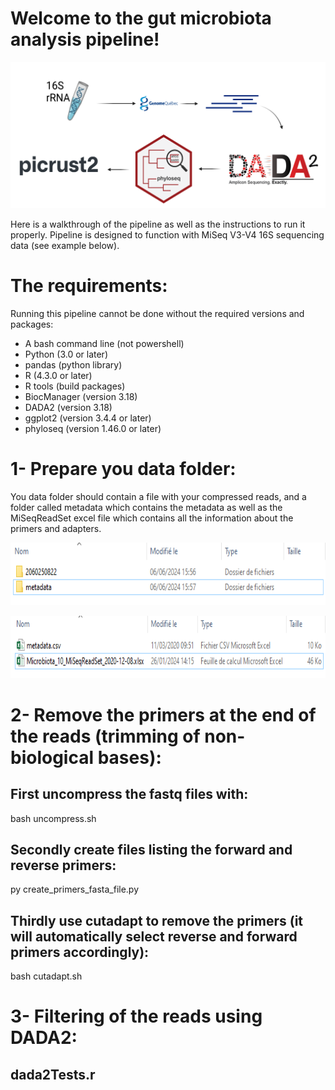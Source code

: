 # Welcome to the gut microbiota analysis pipeline!
<p align="center">
  <img src="https://github.com/bioth/gut-microbiota-iron/blob/main/pipeline/photos/pipeline.png?raw=true"/>
</p>

Here is a walkthrough of the pipeline as well as the instructions to run it properly. Pipeline is designed to function with MiSeq V3-V4 16S sequencing data (see example below).

# The requirements:
Running this pipeline cannot be done without the required versions and packages:

- A bash command line (not powershell)
- Python (3.0 or later)
- pandas (python library)
- R (4.3.0 or later)
- R tools (build packages)
- BiocManager (version 3.18)
- DADA2 (version 3.18)
- ggplot2 (version 3.4.4 or later)
- phyloseq (version 1.46.0 or later)

# 1- Prepare you data folder:
You data folder should contain a file with your compressed reads, and a folder called metadata which contains the metadata as well as the MiSeqReadSet excel file which contains all the information about the primers and adapters.

<p align="center">
  <img src="https://github.com/bioth/gut-microbiota-iron/blob/main/pipeline/photos/data_folder_format.png?raw=true" height="100" />
</p>

<p align="center">
  <img src="https://github.com/bioth/gut-microbiota-iron/blob/main/pipeline/photos/metadata_folder_format.png?raw=true" height="100" />
</p>


# 2- Remove the primers at the end of the reads (trimming of non-biological bases):

## First uncompress the fastq files with: 
bash uncompress.sh

## Secondly create files listing the forward and reverse primers:
py create_primers_fasta_file.py

## Thirdly use cutadapt to remove the primers (it will automatically select reverse and forward primers accordingly): 
bash cutadapt.sh

# 3- Filtering of the reads using DADA2:

## dada2Tests.r

